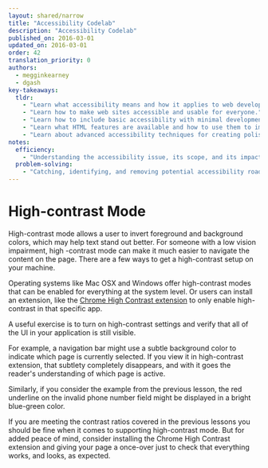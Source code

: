 ```yaml
---
layout: shared/narrow
title: "Accessibility Codelab"
description: "Accessibility Codelab"
published_on: 2016-03-01
updated_on: 2016-03-01
order: 42
translation_priority: 0
authors:
  - megginkearney
  - dgash
key-takeaways:
  tldr: 
    - "Learn what accessibility means and how it applies to web development."
    - "Learn how to make web sites accessible and usable for everyone."
    - "Learn how to include basic accessibility with minimal development impace."
    - "Learn what HTML features are available and how to use them to improve accessibility."
    - "Learn about advanced accessibility techniques for creating polished accessibility experiences."
notes:
  efficiency:
    - "Understanding the accessibility issue, its scope, and its impact can make you a better web developer."
  problem-solving:
    - "Catching, identifying, and removing potential accessibility roadblocks before they happen can improve your development process and reduce maintenance requirements."
---
```


# High-contrast Mode

High-contrast mode allows a user to invert foreground and background colors, which may help text stand out better. For someone with a low vision impairment, high -contrast mode can make it much easier to navigate the content on the page. There are a few ways to get a high-contrast setup on your machine.

Operating systems like Mac OSX and Windows offer high-contrast modes that can be enabled for everything at the system level. Or users can install an extension, like the [Chrome High Contrast extension](https://chrome.google.com/webstore/detail/high-contrast/djcfdncoelnlbldjfhinnjlhdjlikmph?hl=en-US) to only enable high-contrast in that specific app.

A useful exercise is to turn on high-contrast settings and verify that all of the UI in your application is still visible.

For example, a navigation bar might use a subtle background color to indicate which page is currently selected. If you view it in high-contrast extension, that subtlety completely disappears, and with it goes the reader's understanding of which page is active.

Similarly, if you consider the example from the previous lesson, the red underline on the invalid phone number field might be displayed in a bright blue-green color.

If you are meeting the contrast ratios covered in the previous lessons you should be fine when it comes to supporting high-contrast mode. But for added peace of mind, consider installing the Chrome High Contrast extension and giving your page a once-over just to check that everything works, and looks, as expected.
